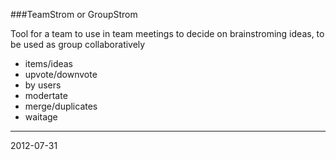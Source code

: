 ###TeamStrom or GroupStrom

Tool for a team to use in team meetings to decide on brainstroming ideas, to be used as group collaboratively

- items/ideas
- upvote/downvote
- by users
- modertate
- merge/duplicates
- waitage

---
2012-07-31